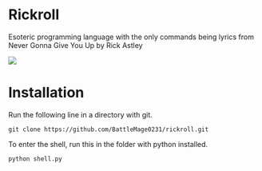 # Rickroll

Esoteric programming language with the only commands being lyrics from Never Gonna Give You Up by Rick Astley

![](https://www.aberdeen.com/wp-content/uploads/2014/07/rickrolled.jpg)

# Installation

Run the following line in a directory with git.

```
git clone https://github.com/BattleMage0231/rickroll.git
```

To enter the shell, run this in the folder with python installed.

```
python shell.py
```